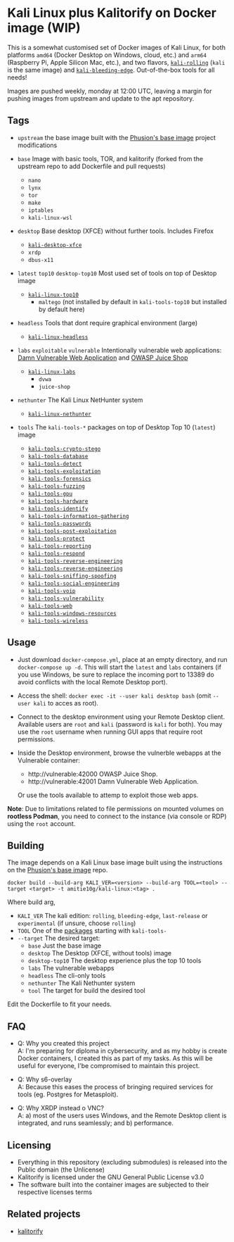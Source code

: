 # Kali Linux plus Kalitorify on Docker image (WIP)
This is a somewhat customised set of Docker images of Kali Linux, for both platforms ``amd64`` (Docker Desktop on Windows, cloud, etc.) and ``arm64`` (Raspberry Pi, Apple Silicon Mac, etc.), and two flavors, [``kali-rolling``](https://hub.docker.com/r/amitie10g/kali-rolling) (``kali`` is the same image) and [``kali-bleeding-edge``](https://hub.docker.com/r/amitie10g/kali-bleeding-edge). Out-of-the-box tools for all needs!

Images are pushed weekly, monday at 12:00 UTC, leaving a margin for pushing images from upstream and update to the apt repository.

## Tags

* ``upstream`` the base image built with the [Phusion's base image](https://github.com/phusion/baseimage-docker) project modifications

* ``base`` Image with basic tools, TOR, and kalitorify (forked from the upstream repo to add Dockerfile and pull requests)
  * ``nano``
  * ``lynx`` 
  * ``tor``
  * ``make``
  * ``iptables``
  * ``kali-linux-wsl``

* ``desktop`` Base desktop (XFCE) without further tools. Includes Firefox
  * [``kali-desktop-xfce``](https://www.kali.org/tools/kali-meta/#kali-desktop-xfce)
  * ``xrdp``
  * ``dbus-x11``

* ``latest`` ``top10`` ``desktop-top10`` Most used set of tools on top of Desktop image
  * [``kali-linux-top10``](https://www.kali.org/tools/kali-meta/#kali-linux-top10)
    * ``maltego`` (not installed by default in ``kali-tools-top10`` but installed by default here)

* ``headless`` Tools that dont require graphical environment (large)
  * [``kali-linux-headless``](https://www.kali.org/tools/kali-meta/#kali-linux-headless)

* ``labs`` ``exploitable`` ``vulnerable`` Intentionally vulnerable web applications: [Damn Vulnerable Web Application](https://github.com/digininja/DVWA) and [OWASP Juice Shop](https://owasp.org/www-project-juice-shop/)
  * [``kali-linux-labs``]((https://www.kali.org/tools/kali-meta/#kali-linux-labs))
    * ``dvwa``
    * ``juice-shop``

* ``nethunter`` The Kali Linux NetHunter system
  * [``kali-linux-nethunter``](https://www.kali.org/tools/kali-meta/#kali-linux-nethunter)

* ``tools`` The ``kali-tools-*`` packages on top of Desktop Top 10 (``latest``) image
  * [``kali-tools-crypto-stego``](https://www.kali.org/tools/kali-meta/#kali-tools-crypto-stego)
  * [``kali-tools-database``](https://www.kali.org/tools/kali-meta/#kali-tools-database)
  * [``kali-tools-detect``](https://www.kali.org/tools/kali-meta/#kali-tools-detect)
  * [``kali-tools-exploitation``](https://www.kali.org/tools/kali-meta/#kali-tools-exploitation)
  * [``kali-tools-forensics``](https://www.kali.org/tools/kali-meta/#kali-tools-forensics)
  * [``kali-tools-fuzzing``](https://www.kali.org/tools/kali-meta/#kali-tools-fuzzing)
  * [``kali-tools-gpu``](https://www.kali.org/tools/kali-meta/#kali-tools-gpu)
  * [``kali-tools-hardware``](https://www.kali.org/tools/kali-meta/#kali-tools-)
  * [``kali-tools-identify``](https://www.kali.org/tools/kali-meta/#kali-tools-identify)
  * [``kali-tools-information-gathering``](https://www.kali.org/tools/kali-meta/#kali-tools-information-gathering)
  * [``kali-tools-passwords``](https://www.kali.org/tools/kali-meta/#kali-tools-passwords)
  * [``kali-tools-post-exploitation``](https://www.kali.org/tools/kali-meta/#kali-tools-post-exploitation)
  * [``kali-tools-protect``](https://www.kali.org/tools/kali-meta/#kali-tools-protect)
  * [``kali-tools-reporting``](https://www.kali.org/tools/kali-meta/#kali-tools-reporting)
  * [``kali-tools-respond``](https://www.kali.org/tools/kali-meta/#kali-tools-respond)
  * [``kali-tools-reverse-engineering``](https://www.kali.org/tools/kali-meta/#kali-tools-reverse-engineering)
  * [``kali-tools-reverse-engineering``](https://www.kali.org/tools/kali-meta/#kali-tools-reverse-engineering)
  * [``kali-tools-sniffing-spoofing``](https://www.kali.org/tools/kali-meta/#kali-tools-sniffing-spoofing)
  * [``kali-tools-social-engineering``](https://www.kali.org/tools/kali-meta/#kali-tools-social-engineering)
  * [``kali-tools-voip``](https://www.kali.org/tools/kali-meta/#kali-tools-voip)
  * [``kali-tools-vulnerability``](https://www.kali.org/tools/kali-meta/#kali-tools-vulnerability)
  * [``kali-tools-web``](https://www.kali.org/tools/kali-meta/#kali-tools-web)
  * [``kali-tools-windows-resources``](https://www.kali.org/tools/kali-meta/#kali-tools-windows-resources)
  * [``kali-tools-wireless``](https://www.kali.org/tools/kali-meta/#kali-tools-wireless)

## Usage

* Just download ``docker-compose.yml``, place at an empty directory, and run ``docker-compose up -d``. This will start the ``latest`` and ``labs`` containers (if you use Windows, be sure to replace the incoming port to 13389 do avoid conflicts with the local Remote Desktop port).

* Access the shell: ``docker exec -it --user kali desktop bash`` (omit ``--user kali`` to acces as root).

* Connect to the desktop environment using your Remote Desktop client. Available users are ``root`` and ``kali`` (password is ``kali`` for both). You may use the ``root`` username when running GUI apps that require root permissions.

* Inside the Desktop environment, browse the vulnerble webapps at the Vulnerable container:
  * http://vulnerable:42000 OWASP Juice Shop.
  * http://vulnerable:42001 Damn Vulnerable Web Application.

  Or use the tools available to attemp to exploit those web apps.

**Note**: Due to limitations related to file permissions on mounted volumes on **rootless Podman**, you need to connect to the instance (via console or RDP) using the ``root`` account.

## Building
The image depends on a Kali Linux base image built using the instructions on the [Phusion's base image](https://github.com/phusion/baseimage-docker) repo.

```
docker build --build-arg KALI_VER=<version> --build-arg TOOL=<tool> --target <target> -t amitie10g/kali-linux:<tag> .
```

Where build arg,
* ``KALI_VER`` The kali edition: ``rolling``, ``bleeding-edge``, ``last-release`` or ``experimental`` (if unsure, choose ``rolling``)
* ``TOOL`` One of the [packages](https://www.kali.org/tools/kali-meta/) starting with ``kali-tools-``
* ``--target`` The desired target:
  * ``base`` Just the base image
  * ``desktop`` The Desktop (XFCE, without tools) image
  * ``desktop-top10`` The desktop experience plus the top 10 tools
  * ``labs`` The vulnerable webapps
  * ``headless`` The cli-only tools
  * ``nethunter`` The Kali Nethunter system
  * ``tool`` The target for build the desired tool
 
Edit the Dockerfile to fit your needs.

## FAQ
* Q: Why you created this project<br>
  A: I'm preparing for diploma in cybersecurity, and as my hobby is create Docker containers, I created this as part of my tasks. As this will be useful for everyone, I'be compromised to maintain this project.

* Q: Why s6-overlay<br>
  A: Because this eases the process of bringing required services for tools (eg. Postgres for Metasploit).

* Q: Why XRDP instead o VNC?<br>
  A: a) most of the users uses Windows, and the Remote Desktop client is integrated, and runs seamlessly; and b) performance.

## Licensing

* Everything in this repository (excluding submodules) is released into the Public domain (the Unlicense)
* Kalitorify is licensed under the GNU General Public License v3.0
* The software built into the container images are subjected to their respective licenses terms

## Related projects

* [kalitorify](https://github.com/brainfucksec/kalitorify)
